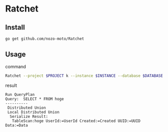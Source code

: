 # Ratchet

## Install

```bash
go get github.com/nozo-moto/Ratchet
```

## Usage

command

```bash
Ratchet --project $PROJECT k --instance $INSTANCE --database $DATABASE --credentials_file $YOUR_CREDENTIALS_FILE queryplan "SELECT * FROM hoge"
```

result
```
Run QueryPlan
Query:  SELECT * FROM hoge
----------
 Distributed Union
 Local Distributed Union
  Serialize Result:
   TableScan:hoge UserId:=UserId Created:=Created UUID:=UUID Data:=Data
```
